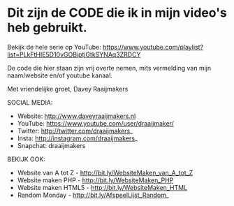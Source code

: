 # Dit zijn de CODE die ik in mijn video's heb gebruikt.

Bekijk de hele serie op YouTube:
https://www.youtube.com/playlist?list=PLkFtHIE5D10vGOBiptjGtkSYNAq3ZRDCY

De code die hier staan zijn vrij overte nemen, mits vermelding van mijn naam/website en/of youtube kanaal.

Met vriendelijke groet, 
Davey Raaijmakers 

SOCIAL MEDIA:
- Website: http://www.daveyraaijmakers.nl
- YouTube: https://www.youtube.com/user/draaijmaker/
- Twitter: http://twitter.com/draaijmakers_
- Insta: http://instagram.com/draaijmakers_
- Snapchat: draaijmakers

BEKIJK OOK:
- Website van A tot Z - http://bit.ly/WebsiteMaken_van_A_tot_Z
- Website maken PHP - http://bit.ly/WebsiteMaken_PHP
- Website maken HTML5 - http://bit.ly/WebsiteMaken_HTML
- Random Monday - http://bit.ly/AfspeelLijst_Random_
